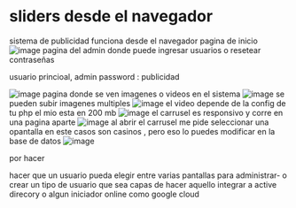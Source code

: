 # sliders desde el navegador
sistema de publicidad funciona desde el navegador
pagina de inicio
![image](https://github.com/user-attachments/assets/9bff3ef3-2288-46bf-923e-f277b229a270)
pagina del admin donde puede ingresar usuarios o resetear contraseñas


usuario princioal, admin
password :         publicidad

![image](https://github.com/user-attachments/assets/543a1c1a-a82d-4c03-9b88-abb8260d9ef4)
pagina donde se ven imagenes o videos en el sistema
![image](https://github.com/user-attachments/assets/0f89a411-e1e6-4a2a-96a2-94926f596aae)
se pueden subir imagenes multiples 
![image](https://github.com/user-attachments/assets/2c48cf0e-806d-4097-8261-609fdc4df559)
el video depende de la config de tu php el mio esta en 200 mb
![image](https://github.com/user-attachments/assets/9bfd6387-0e9f-4bf1-9bd0-a73d4636c591)
el carrusel es responsivo y corre en una pagina aparte
![image](https://github.com/user-attachments/assets/d781e3ff-078e-4f6f-8a8d-0277fa2dddd2)
al abrir el carrusel me pide seleccionar una opantalla en este casos son casinos , pero eso lo puedes modificar en la base de datos
![image](https://github.com/user-attachments/assets/039557ea-da62-4fb0-a89b-702ed8ca3981)

por hacer

hacer que un usuario pueda elegir entre varias pantallas para administrar-
o crear un tipo de usuario que sea capas de hacer aquello
integrar a active direcory o algun iniciador online como google cloud






